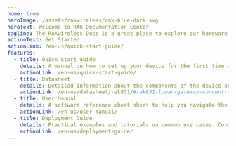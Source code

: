 ```yaml
---
home: true
heroImage: /assets/rakwireless/rak-blue-dark.svg
heroText: Welcome to RAK Documentation Center
tagline: The RAKwireless Docs is a great place to explore our hardware, software and developer tools, and find all the information you need to get started in your LoRa® project!
actionText: Get Started
actionLink: /en-us/quick-start-guide/
features:
  - title: Quick Start Guide
    details: A manual on how to set up your device for the first time and deploy with only its core functionality in mind.
    actionLink: /en-us/quick-start-guide/
  - title: Datasheet
    details: Detailed information about the components of the device and its functionality.
    actionLink: /en-us/datasheet/rak831/#rak831-lpwan-gateway-concentrator
  - title: User Manual
    details: A software reference cheat sheet to help you navigate the firmware and interface of our devices.
    actionLink: /en-us/user-manual/
  - title: Deployment Guide
    details: Practical examples and tutorials on common use cases. Contains varied documents, specifically addressing one use case.
    actionLink: /en-us/deployment-guide/
---
```

